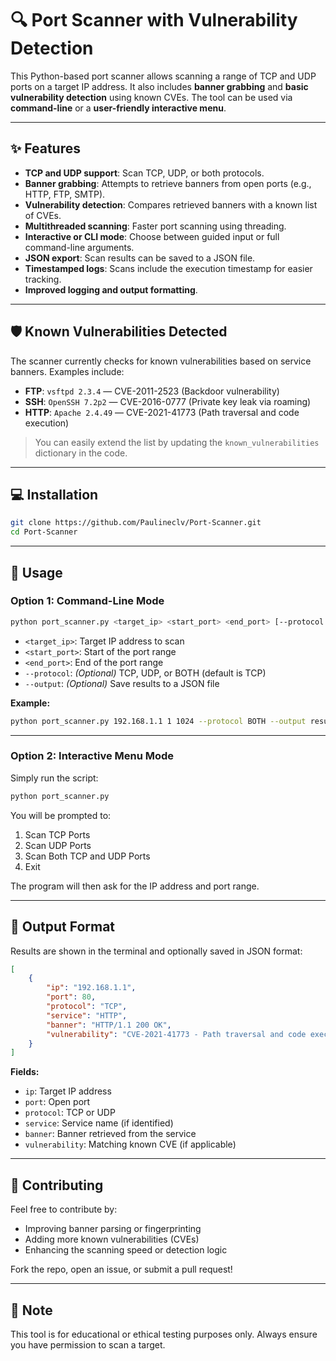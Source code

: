 # 🔍 Port Scanner with Vulnerability Detection

This Python-based port scanner allows scanning a range of TCP and UDP ports on a target IP address. It also includes **banner grabbing** and **basic vulnerability detection** using known CVEs. The tool can be used via **command-line** or a **user-friendly interactive menu**.

---

## ✨ Features

-   **TCP and UDP support**: Scan TCP, UDP, or both protocols.
-   **Banner grabbing**: Attempts to retrieve banners from open ports (e.g., HTTP, FTP, SMTP).
-   **Vulnerability detection**: Compares retrieved banners with a known list of CVEs.
-   **Multithreaded scanning**: Faster port scanning using threading.
-   **Interactive or CLI mode**: Choose between guided input or full command-line arguments.
-   **JSON export**: Scan results can be saved to a JSON file.
-   **Timestamped logs**: Scans include the execution timestamp for easier tracking.
-   **Improved logging and output formatting**.

---

## 🛡️ Known Vulnerabilities Detected

The scanner currently checks for known vulnerabilities based on service banners. Examples include:

-   **FTP**: `vsftpd 2.3.4` — CVE-2011-2523 (Backdoor vulnerability)
-   **SSH**: `OpenSSH 7.2p2` — CVE-2016-0777 (Private key leak via roaming)
-   **HTTP**: `Apache 2.4.49` — CVE-2021-41773 (Path traversal and code execution)

> You can easily extend the list by updating the `known_vulnerabilities` dictionary in the code.

---

## 💻 Installation

```bash
git clone https://github.com/Paulineclv/Port-Scanner.git
cd Port-Scanner
```

---

## 🧪 Usage

### Option 1: Command-Line Mode

```bash
python port_scanner.py <target_ip> <start_port> <end_port> [--protocol TCP|UDP|BOTH] [--output output.json]
```

-   `<target_ip>`: Target IP address to scan
-   `<start_port>`: Start of the port range
-   `<end_port>`: End of the port range
-   `--protocol`: _(Optional)_ TCP, UDP, or BOTH (default is TCP)
-   `--output`: _(Optional)_ Save results to a JSON file

**Example:**

```bash
python port_scanner.py 192.168.1.1 1 1024 --protocol BOTH --output results.json
```

---

### Option 2: Interactive Menu Mode

Simply run the script:

```bash
python port_scanner.py
```

You will be prompted to:

1. Scan TCP Ports
2. Scan UDP Ports
3. Scan Both TCP and UDP Ports
4. Exit

The program will then ask for the IP address and port range.

---

## 📄 Output Format

Results are shown in the terminal and optionally saved in JSON format:

```json
[
    {
        "ip": "192.168.1.1",
        "port": 80,
        "protocol": "TCP",
        "service": "HTTP",
        "banner": "HTTP/1.1 200 OK",
        "vulnerability": "CVE-2021-41773 - Path traversal and code execution"
    }
]
```

**Fields:**

-   `ip`: Target IP address
-   `port`: Open port
-   `protocol`: TCP or UDP
-   `service`: Service name (if identified)
-   `banner`: Banner retrieved from the service
-   `vulnerability`: Matching known CVE (if applicable)

---

## 🤝 Contributing

Feel free to contribute by:

-   Improving banner parsing or fingerprinting
-   Adding more known vulnerabilities (CVEs)
-   Enhancing the scanning speed or detection logic

Fork the repo, open an issue, or submit a pull request!

---

## 🧠 Note

This tool is for educational or ethical testing purposes only. Always ensure you have permission to scan a target.
